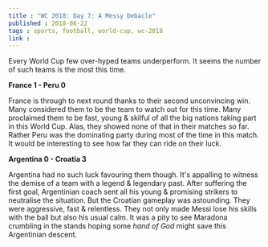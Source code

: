 ```yaml
---
title : "WC 2018: Day 7: A Messy Debacle"
published : 2018-06-22
tags : sports, football, world-cup, wc-2018
link :
---
```


Every World Cup few over-hyped teams underperform. It seems the number of such teams is the most this time.

**France 1 - Peru 0**

France is through to next round thanks to their second unconvincing win. Many considered them to be the team to watch out for this time. Many proclaimed them to be fast, young & skilful of all the big nations taking part in this World Cup. Alas, they showed none of that in their matches so far. Rather Peru was the dominating party during most of the time in this match. It would be interesting to see how far they can ride on their luck.

**Argentina 0 - Croatia 3**

Argentina had no such luck favouring them though. It's appalling to witness the demise of a team with a legend & legendary past. After suffering the first goal, Argentinian coach sent all his young & promising strikers to neutralise the situation. But the Croatian gameplay was astounding. They were aggressive, fast & relentless. They not only made Messi lose his skills with the ball but also his usual calm. It was a pity to see Maradona crumbling in the stands hoping some *hand of God* might save this Argentinian descent.

